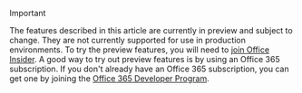 > [!IMPORTANT]
> The features described in this article are currently in preview and subject to change. They are not currently supported for use in production environments. To try the preview features, you will need to [join Office Insider](https://insider.office.com/join).
> A good way to try out preview features is by using an Office 365 subscription. If you don't already have an Office 365 subscription, you can get one by joining the [Office 365 Developer Program](https://developer.microsoft.com/office/dev-program).
